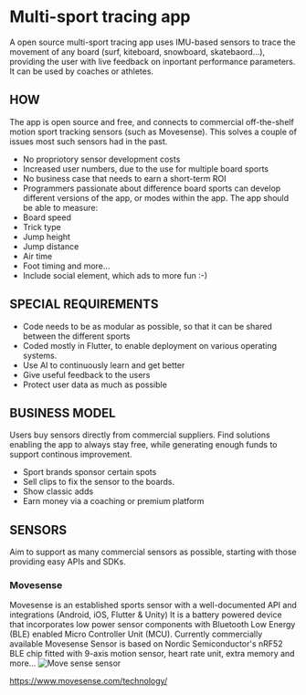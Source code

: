 # Multi-sport tracing app 
A open source multi-sport tracing app uses IMU-based sensors to trace the movement of any board (surf, kiteboard, snowboard, skatebaord...), providing the user with live feedback on inportant performance parameters. It can be used by coaches or athletes.
## HOW
The app is open source and free, and connects to commercial off-the-shelf motion sport tracking sensors (such as Movesense).
This solves a couple of issues most such sensors had in the past.
- No propriotory sensor development costs
- Increased user numbers, due to the use for multiple board sports
- No business case that needs to earn a short-term ROI
- Programmers passionate about difference board sports can develop different versions of the app, or modes within the app.
The app should be able to measure:
- Board speed
- Trick type
- Jump height
- Jump distance
- Air time
- Foot timing and more...
- Include social element, which ads to more fun :-)

## SPECIAL REQUIREMENTS
- Code needs to be as modular as possible, so that it can be shared between the different sports
- Coded mostly in Flutter, to enable deployment on various operating systems.
- Use AI to continuously learn and get better
- Give useful feedback to the users
- Protect user data as much as possible

## BUSINESS MODEL
Users buy sensors directly from commercial suppliers. Find solutions enabling the app to always stay free, while generating enough funds to support continous improvement.
- Sport brands sponsor certain spots
- Sell clips to fix the sensor to the boards.
- Show classic adds
- Earn money via a coaching or premium platform

## SENSORS
Aim to support as many commercial sensors as possible, starting with those providing easy APIs and SDKs.

### Movesense
Movesense is an established sports sensor with a well-documented API and integrations (Android, iOS, Flutter & Unity)
It is a battery powered device that incorporates low power sensor components with Bluetooth Low Energy (BLE) enabled Micro Controller Unit (MCU). Currently commercially available Movesense Sensor is based on Nordic Semiconductor's nRF52 BLE chip fitted with 9-axis motion sensor, heart rate unit, extra memory and more...
![Move sense sensor](https://www.movesense.com/wp-content/uploads/2017/05/movesense-front1000px-296x300.png)
   
https://www.movesense.com/technology/
